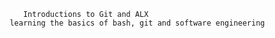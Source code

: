                 Introductions to Git and ALX 
             learning the basics of bash, git and software engineering 
